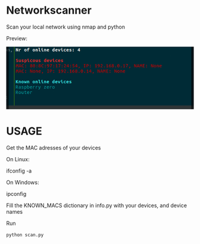 # Networkscanner
Scan your local network using nmap and python

Preview:

![alt tag](https://github.com/Wheele9/Networkscanner/blob/master/scan.gif)

# USAGE

Get the MAC adresses of your devices

On Linux: 

ifconfig -a

On Windows:

ipconfig

Fill the KNOWN_MACS dictionary in info.py with your devices, and device names

Run 
```
python scan.py
```


